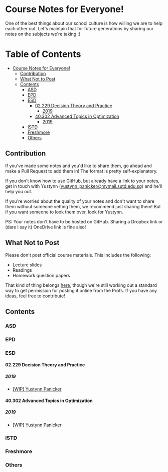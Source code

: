 # Course Notes for Everyone!
One of the best things about our school culture is how willing we are to help each other out. Let's maintain that for future generations by sharing our notes on the subjects we're taking :)

Table of Contents
=================

   * [Course Notes for Everyone!](#course-notes-for-everyone)
      * [Contribution](#contribution)
      * [What Not to Post](#what-not-to-post)
      * [Contents](#contents)
         * [ASD](#asd)
         * [EPD](#epd)
         * [ESD](#esd)
            * [02.229 Decision Theory and Practice](#02229-decision-theory-and-practice)
               * [2019](#2019)
            * [40.302 Advanced Topics in Optimization](#40302-advanced-topics-in-optimization)
               * [2019](#2019-1)
         * [ISTD](#istd)
         * [Freshmore](#freshmore)
         * [Others](#others)

## Contribution
If you've made some notes and you'd like to share them, go ahead and make a Pull Request to add them in! The format is pretty self-explanatory.

If you don't know how to use GitHub, but already have a link to your notes, get in touch with Yustynn (yustynn_panicker@mymail.sutd.edu.sg) and he'll help you out.

If you're worried about the quality of your notes and don't want to share them without someone vetting them, we recommend just sharing them! But if you want someone to look them over, look for Yustynn.

PS: Your notes don't have to be hosted on GitHub. Sharing a Dropbox link or (dare I say it) OneDrive link is fine also!

## What Not to Post
Please don't post official course materials. This includes the following:
- Lecture slides
- Readings
- Homework question papers

That kind of thing belongs [here](https://github.com/OpenSUTD/course-materials), though we're still working out a standard way to get permission for posting it online from the Profs. If you have any ideas, feel free to contribute!

## Contents

### ASD

### EPD

### ESD

#### 02.229 Decision Theory and Practice
##### 2019
- [[WIP] Yustynn Panicker](https://github.com/Yustynn/sutd-term-7)

#### 40.302 Advanced Topics in Optimization
##### 2019
- [[WIP] Yustynn Panicker](https://github.com/Yustynn/sutd-term-7)

### ISTD

### Freshmore

### Others

